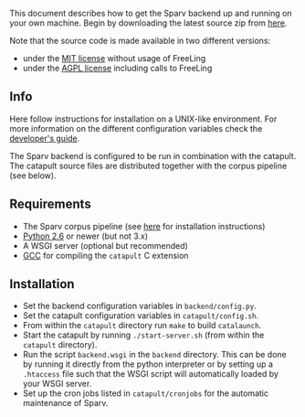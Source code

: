 This document describes how to get the Sparv backend up and running on your own machine. Begin by downloading the latest source zip from [here](https://spraakbanken.gu.se/pub/sparv.dist/sparv_backend).

Note that the source code is made available in two different versions:
* under the [MIT license](https://opensource.org/licenses/MIT) without usage of FreeLing
* under the [AGPL license](http://www.gnu.org/licenses/agpl.html) including calls to FreeLing


## Info
Here follow instructions for installation on a UNIX-like environment.
For more information on the different configuration variables check the [developer's guide](https://spraakbanken.gu.se/eng/research/infrastructure/sparv/developersguide).

The Sparv backend is configured to be run in combination with the catapult. The catapult source files are distributed together with the corpus pipeline (see below).

## Requirements

* The Sparv corpus pipeline (see [here](https://spraakbanken.gu.se/eng/research/infrastructure/sparv/distribution/pipeline) for installation instructions)
* [Python 2.6](http://python.org/) or newer (but not 3.x)
* A WSGI server (optional but recommended)
* [GCC](http://gcc.gnu.org/install) for compiling the `catapult` C extension

## Installation

* Set the backend configuration variables in `backend/config.py`.
* Set the catapult configuration variables in `catapult/config.sh`.
* From within the `catapult` directory run `make` to build `catalaunch`.
* Start the catapult by running `./start-server.sh` (from within the `catapult` directory).
* Run the script `backend.wsgi` in the `backend` directory.
This can be done by running it directly from the python interpreter or by setting up a
`.htaccess` file such that the WSGI script will automatically loaded by your WSGI server.
* Set up the cron jobs listed in `catapult/cronjobs` for the automatic
maintenance of Sparv.
